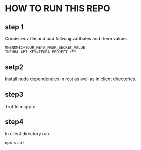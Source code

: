 # HOW TO RUN THIS REPO

## step 1
Create .env file and add follwing varibales and there values

```
MNENOMIC=YOUR_META_MASK_SECRET_VALUE
INFURA_API_KEY=IFURA_PROJECT_KEY
```

## setp2
Install node dependencies in root as well as in client directories.

## step3
Truffle migrate

## step4
In client directory run

```
npm start
```